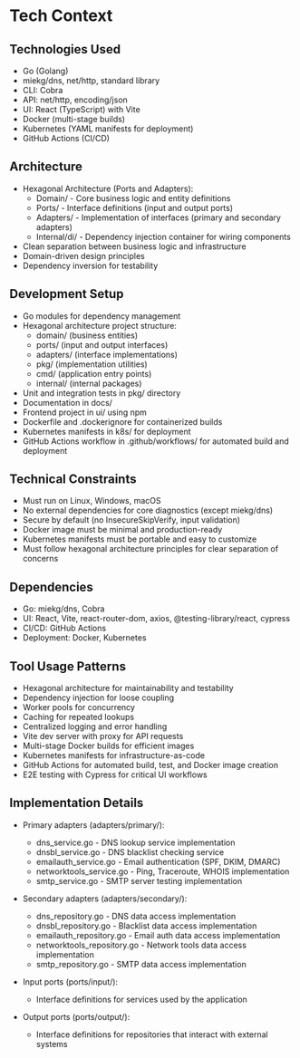# Tech Context

## Technologies Used
- Go (Golang)
- miekg/dns, net/http, standard library
- CLI: Cobra
- API: net/http, encoding/json
- UI: React (TypeScript) with Vite
- Docker (multi-stage builds)
- Kubernetes (YAML manifests for deployment)
- GitHub Actions (CI/CD)

## Architecture
- Hexagonal Architecture (Ports and Adapters):
  - Domain/ - Core business logic and entity definitions
  - Ports/ - Interface definitions (input and output ports)
  - Adapters/ - Implementation of interfaces (primary and secondary adapters)
  - Internal/di/ - Dependency injection container for wiring components
- Clean separation between business logic and infrastructure
- Domain-driven design principles
- Dependency inversion for testability

## Development Setup
- Go modules for dependency management
- Hexagonal architecture project structure:
  - domain/ (business entities)
  - ports/ (input and output interfaces)
  - adapters/ (interface implementations)
  - pkg/ (implementation utilities)
  - cmd/ (application entry points)
  - internal/ (internal packages)
- Unit and integration tests in pkg/ directory
- Documentation in docs/
- Frontend project in ui/ using npm
- Dockerfile and .dockerignore for containerized builds
- Kubernetes manifests in k8s/ for deployment
- GitHub Actions workflow in .github/workflows/ for automated build and deployment

## Technical Constraints
- Must run on Linux, Windows, macOS
- No external dependencies for core diagnostics (except miekg/dns)
- Secure by default (no InsecureSkipVerify, input validation)
- Docker image must be minimal and production-ready
- Kubernetes manifests must be portable and easy to customize
- Must follow hexagonal architecture principles for clear separation of concerns

## Dependencies
- Go: miekg/dns, Cobra
- UI: React, Vite, react-router-dom, axios, @testing-library/react, cypress
- CI/CD: GitHub Actions
- Deployment: Docker, Kubernetes

## Tool Usage Patterns
- Hexagonal architecture for maintainability and testability
- Dependency injection for loose coupling
- Worker pools for concurrency
- Caching for repeated lookups
- Centralized logging and error handling
- Vite dev server with proxy for API requests
- Multi-stage Docker builds for efficient images
- Kubernetes manifests for infrastructure-as-code
- GitHub Actions for automated build, test, and Docker image creation
- E2E testing with Cypress for critical UI workflows

## Implementation Details
- Primary adapters (adapters/primary/):
  - dns_service.go - DNS lookup service implementation
  - dnsbl_service.go - DNS blacklist checking service
  - emailauth_service.go - Email authentication (SPF, DKIM, DMARC)
  - networktools_service.go - Ping, Traceroute, WHOIS implementation
  - smtp_service.go - SMTP server testing implementation

- Secondary adapters (adapters/secondary/):
  - dns_repository.go - DNS data access implementation
  - dnsbl_repository.go - Blacklist data access implementation
  - emailauth_repository.go - Email auth data access implementation
  - networktools_repository.go - Network tools data access implementation
  - smtp_repository.go - SMTP data access implementation

- Input ports (ports/input/):
  - Interface definitions for services used by the application

- Output ports (ports/output/):
  - Interface definitions for repositories that interact with external systems
